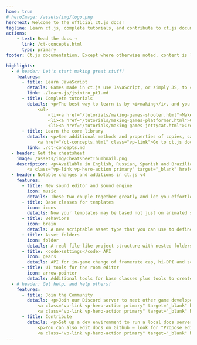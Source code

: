 ```yaml
---
home: true
# heroImage: /assets/img/logo.png
heroText: Welcome to the official ct.js docs!
tagline: Learn ct.js, complete tutorials, and contribute to ct.js documentation
actions:
    - text: Read the docs →
      link: /ct-concepts.html
      type: primary
footer: Ct.js documentation. Except where otherwise noted, content is licensed under a Creative Commons Attribution 4.0 International License.

highlights:
  - # header: Let's start making great stuff!
    features:
      - title: Learn JavaScript
        details: Games made in ct.js use JavaScript, or simply JS, to code their gameplay logic. Learn the needed part of it in our little <a href="/learn-js/jsintro_pt1.html">Introduction to JavaScript</a>.</p>
        link: ./learn-js/jsintro_pt1.md
      - title: Complete tutorials
        details: <p>The best way to learn is by <i>making</i>, and you can create real games with our step-by-step tutorials:</p>
            <ul>
                <li><a href="/tutorials/making-games-shooter.html">Make a space shooter game →</a></li>
                <li><a href="/tutorials/making-games-platformer.html">Create a platformer →</a></li>
                <li><a href="/tutorials/making-games-jettycat.html">Create Jetty Cat, a flappy-bird-like game →</a></li>
      - title: Learn the core library
        details: <p>See additional methods and properties of copies, camera, and rooms, and procedurally create tilemaps, backgrounds, and new copies.</p>
            <a href="/ct-concepts.html" class="vp-link">Go to ct.js docs →</a>
        link: ./ct-concepts.md
  - header: Get the cheatsheet
    image: /assets/img/CheatsheetThumbnail.png
    description: <p>Available in English, Russian, Spanish and Brazilian Portuguese languages.</p>
        <a class="vp-link vp-hero-action primary" target="_blank" href="https://comigo.itch.io/ct-cheat-sheet">Download the cheatsheet →</a>
  - header: Notable changes and additions in ct.js v4
    features:
      - title: New sound editor and sound engine
        icon: music
        details: These two couple together greatly and let you effortlessly create randomized sounds with no code (except for <code>sounds.play('YourSound')</code>!)
      - title: Base classes for templates
        icon: icons
        details: Now your templates may be based not just on animated sprites but also on nine-slice patches, text labels, dynamic buttons, or empty containers. You can place and edit them as regular copies both in a room editor and in-game. More base classes coming after the v4 release!
      - title: Behaviors
        icon: brain
        details: A new scriptable asset type that you can use to define shared logic for rooms and templates. You can add behaviors to any template or room at any time, and most of the time even add or remove them dynamically!
      - title: Asset folders
        icon: folder
        details: A real file-like project structure with nested folders and one asset browser.
      - title: <code>settings</code> API
        icon: gears
        details: API for in-game change of framerate cap, hi-DPI and scaling mode!
      - title: UI tools for the room editor
        icon: arrow-pointer
        details: Additional tools for base classes plus tools to create flexible UI layouts for various game resolutions.
  - # header: Get help, and help others!
    features:
      - title: Join the Community
        details: <p>Join our Discord server to meet other game developers, receive help, aid others, and share your creations. Alternatively, you can also post on our forum.</p>
            <a class="vp-link vp-hero-action primary" target="_blank" href="https://discord.gg/yuvuDW5">Discord Server →</a>
            <a class="vp-link vp-hero-action primary" target="_blank" href="https://forum.ctjs.rocks/">Forum →</a>
      - title: Contribute
        details: <p>Set up a dev environment to run a local docs server and use simple Markdown syntax to write new tutorials and send fixes.</p>
            <p>You can also edit docs on Github — look for "Propose edits" links at the bottom of each page!</p>
            <a class="vp-link vp-hero-action primary" target="_blank" href="https://github.com/ct-js/docs.ctjs.rocks">Visit the repo →</a>
---
```

